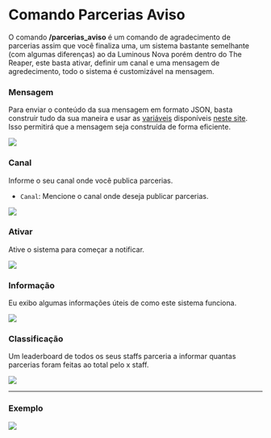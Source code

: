 # Comando Parcerias Aviso

O comando **/parcerias_aviso** é um comando de agradecimento de parcerias assim que você finaliza uma, um sistema bastante semelhante (com algumas diferenças) ao da Luminous Nova porém dentro do The Reaper, este basta ativar, definir um canal e uma mensagem de agredecimento, todo o sistema é customizável na mensagem.

### Mensagem

Para enviar o conteúdo da sua mensagem em formato JSON, basta construir tudo da sua maneira e usar as [variáveis](https://the-reaper-docs.aventuraland.repl.co/#/owners/partners) disponíveis [neste site](https://message.style/app/editor). Isso permitirá que a mensagem seja construída de forma eficiente.

<img
  src="https://i.imgur.com/9ljPqdy.png"
  className="mx-auto"
/>

### Canal

Informe o seu canal onde você publica parcerias.

- `Canal`: Mencione o canal onde deseja publicar parcerias.

<img
  src="https://i.imgur.com/Teo0Cw7.png"
  className="mx-auto"
/>

### Ativar

Ative o sistema para começar a notificar.

<img
  src="https://i.imgur.com/v8tIe5l.png"
  className="mx-auto"
/>

### Informação

Eu exibo algumas informações úteis de como este sistema funciona.

<img
  src="https://i.imgur.com/oeRaNJB.png"
  className="mx-auto"
/>

### Classificação

Um leaderboard de todos os seus staffs parceria a informar quantas parcerias foram feitas ao total pelo x staff.

<img
  src="https://i.imgur.com/nEkOmjm.png"
  className="mx-auto"
/>

---

### Exemplo

<img
  src="https://i.imgur.com/JMD1XYI.png"
  className="mx-auto"
/>